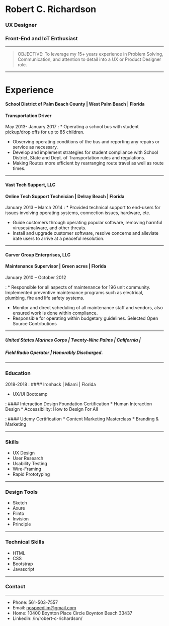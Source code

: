 # Robert C. Richardson   

### UX Designer
### Front-End and IoT Enthusiast

---
>  OBJECTIVE: To leverage my 15+ years experience in Problem Solving, Communication, and attention to detail  into a UX or Product Designer role.
>  
----

Experience
====

#### School District of Palm Beach County | West Palm Beach | Florida          
#### Transportation Driver
May 2013- January 2017
:  * Operating a school bus with student pickup/drop offs for up to 		85 children.
   * Observing operating conditions of the bus and reporting any repairs or service as necessary.
  * Develop and implement strategies for student compliance with School District, State and Dept. of Transportation rules and regulations.
  * Making Routes more efficient by rearranging route travel as well as route times.
----

#### Vast Tech Support, LLC
####  Online Tech Support Technician | Delray Beach | Florida

January 2013 – March 2014
: * Provided technical support to end-users for issues involving operating systems, connection issues, hardware, etc.
  * Guide customers through operating popular software, removing harmful viruses/malware, and other threats.
  * Install and upgrade customer software, resolve concerns and alleviate irate users to arrive at a peaceful resolution.

----
#### Carver Group Enterprises, LLC
#### Maintenance Supervisor | Green acres | Florida
January 2010 – October 2012

: * Responsible for all aspects of maintenance for 196 unit community.
Implemented preventive maintenance programs such as electrical, plumbing, fire and life safety systems.
  * Monitor and direct scheduling of all maintenance staff and vendors, also ensured work is done within compliance.
  * Responsible for operating within budgetary guidelines.
Selected Open Source Contributions
----

##### United States Marines Corps | Twenty-Nine Palms | California |     
##### Field Radio Operator | Honorably Discharged.




----
### Education
2018-2018
: #### Ironhack | Miami | Florida  
  *  UX/UI Bootcamp

: #### Interaction Design Foundation Certification
    * Human Interaction Design
    * Accessibility: How to Design For All

: #### Udemy Certification
    * Content Marketing Masterclass
    * Branding & Marketing

 ---
 ### Skills
  * UX Design                                 
 * User Research
 * Usability Testing
* Wire-Framing
* Rapid Prototyping

---
### Design Tools

* Sketch
* Axure
* Flinto
* Invision
* Principle

---

### Technical Skills
* HTML
* CSS
* Bootstrap
* Javascript

---


### Contact
---
* Phone: 561-503-7557
* Email: nospeedlim@gmail.com
* Home: 10400 Boynton Place Circle Boynton Beach 33437
* Linkedin: /in/robert-c-richardson/
